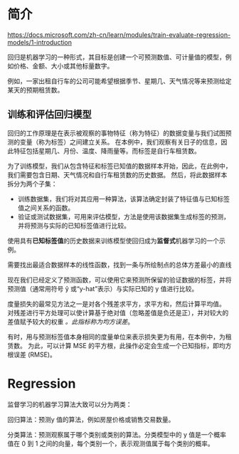 # 简介

https://docs.microsoft.com/zh-cn/learn/modules/train-evaluate-regression-models/1-introduction

回归是机器学习的一种形式，其目标是创建一个可预测数值、可计量值的模型，例如价格、金额、大小或其他标量数字。

例如，一家出租自行车的公司可能希望根据季节、星期几、天气情况等来预测给定某天的预期租赁数。

## 训练和评估回归模型

回归的工作原理是在表示被观察的事物特征（称为特征）的数据变量与我们试图预测的变量（称为标签）之间建立关系。 在本例中，我们观察有关日子的信息，因此特征包括星期几、月份、温度、降雨量等。而标签是自行车租赁数。

为了训练模型，我们从包含特征和标签已知值的数据样本开始，因此，在此例中，我们需要包含日期、天气情况和自行车租赁数的历史数据。 然后，将此数据样本拆分为两个子集：

- 训练数据集，我们将对其应用一种算法，该算法确定封装了特征值与已知标签值之间关系的函数。
- 验证或测试数据集，可用来评估模型，方法是使用该数据集生成标签的预测，并将预测与实际的已知标签值进行比较。

使用具有**已知标签值**的历史数据来训练模型使回归成为**监督式**机器学习的一个示例。

需要找出最适合数据样本的线性函数，找到一条与所绘制点的总体方差最小的直线

现在我们已经定义了预测函数，可以使用它来预测所保留的验证数据的标签，并将预测值（通常用符号 ŷ 或“y-hat”表示）与实际已知的 y 值进行比较。

度量损失的最常见方法之一是对各个残差求平方，求平方和，然后计算平均值。 对残差进行平方处理可以使计算基于绝对值（忽略差值是负还是正），并对较大的差值赋予较大的权重 *。此指标称为均方误差*。

有时，用与预测标签值本身相同的度量单位来表示损失更为有用，在本例中，为租赁数。 为此，可以计算 MSE 的平方根，此操作必定会生成一个已知指标，即均方根误差 (RMSE)。

# Regression

监督学习的机器学习算法大致可以分为两类：

 回归算法：预测y 值的算法，例如房屋价格或销售交易数量。 

分类算法：预测观察属于哪个类别或类别的算法。分类模型中的 y 值是一个概率值在 0 到 1 之间的向量，每个类别一个，表示观测值属于每个类别的概率。